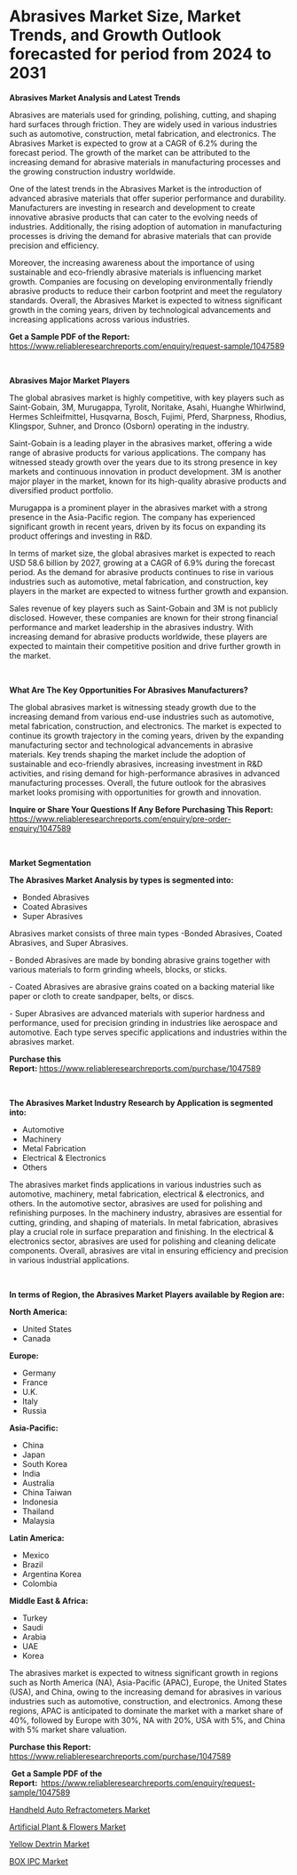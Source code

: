 <p><h1>Abrasives Market Size, Market Trends, and Growth Outlook forecasted for period from 2024 to 2031</h1></p><p><strong>Abrasives Market Analysis and Latest Trends</strong></p>
<p><p>Abrasives are materials used for grinding, polishing, cutting, and shaping hard surfaces through friction. They are widely used in various industries such as automotive, construction, metal fabrication, and electronics. The Abrasives Market is expected to grow at a CAGR of 6.2% during the forecast period. The growth of the market can be attributed to the increasing demand for abrasive materials in manufacturing processes and the growing construction industry worldwide. </p><p>One of the latest trends in the Abrasives Market is the introduction of advanced abrasive materials that offer superior performance and durability. Manufacturers are investing in research and development to create innovative abrasive products that can cater to the evolving needs of industries. Additionally, the rising adoption of automation in manufacturing processes is driving the demand for abrasive materials that can provide precision and efficiency.</p><p>Moreover, the increasing awareness about the importance of using sustainable and eco-friendly abrasive materials is influencing market growth. Companies are focusing on developing environmentally friendly abrasive products to reduce their carbon footprint and meet the regulatory standards. Overall, the Abrasives Market is expected to witness significant growth in the coming years, driven by technological advancements and increasing applications across various industries.</p></p>
<p><strong>Get a Sample PDF of the Report:&nbsp;</strong> <a href="https://www.reliableresearchreports.com/enquiry/request-sample/1047589">https://www.reliableresearchreports.com/enquiry/request-sample/1047589</a></p>
<p>&nbsp;</p>
<p><strong>Abrasives Major Market Players</strong></p>
<p><p>The global abrasives market is highly competitive, with key players such as Saint-Gobain, 3M, Murugappa, Tyrolit, Noritake, Asahi, Huanghe Whirlwind, Hermes Schleifmittel, Husqvarna, Bosch, Fujimi, Pferd, Sharpness, Rhodius, Klingspor, Suhner, and Dronco (Osborn) operating in the industry. </p><p>Saint-Gobain is a leading player in the abrasives market, offering a wide range of abrasive products for various applications. The company has witnessed steady growth over the years due to its strong presence in key markets and continuous innovation in product development. 3M is another major player in the market, known for its high-quality abrasive products and diversified product portfolio. </p><p>Murugappa is a prominent player in the abrasives market with a strong presence in the Asia-Pacific region. The company has experienced significant growth in recent years, driven by its focus on expanding its product offerings and investing in R&D.</p><p>In terms of market size, the global abrasives market is expected to reach USD 58.6 billion by 2027, growing at a CAGR of 6.9% during the forecast period. As the demand for abrasive products continues to rise in various industries such as automotive, metal fabrication, and construction, key players in the market are expected to witness further growth and expansion.</p><p>Sales revenue of key players such as Saint-Gobain and 3M is not publicly disclosed. However, these companies are known for their strong financial performance and market leadership in the abrasives industry. With increasing demand for abrasive products worldwide, these players are expected to maintain their competitive position and drive further growth in the market.</p></p>
<p>&nbsp;</p>
<p><strong>What Are The Key Opportunities For Abrasives Manufacturers?</strong></p>
<p><p>The global abrasives market is witnessing steady growth due to the increasing demand from various end-use industries such as automotive, metal fabrication, construction, and electronics. The market is expected to continue its growth trajectory in the coming years, driven by the expanding manufacturing sector and technological advancements in abrasive materials. Key trends shaping the market include the adoption of sustainable and eco-friendly abrasives, increasing investment in R&D activities, and rising demand for high-performance abrasives in advanced manufacturing processes. Overall, the future outlook for the abrasives market looks promising with opportunities for growth and innovation.</p></p>
<p><strong>Inquire or Share Your Questions If Any Before Purchasing This Report:</strong> <a href="https://www.reliableresearchreports.com/enquiry/pre-order-enquiry/1047589">https://www.reliableresearchreports.com/enquiry/pre-order-enquiry/1047589</a></p>
<p>&nbsp;</p>
<p><strong>Market Segmentation</strong></p>
<p><strong>The Abrasives Market Analysis by types is segmented into:</strong></p>
<p><ul><li>Bonded Abrasives</li><li>Coated Abrasives</li><li>Super Abrasives</li></ul></p>
<p><p>Abrasives market consists of three main types -Bonded Abrasives, Coated Abrasives, and Super Abrasives. </p><p>- Bonded Abrasives are made by bonding abrasive grains together with various materials to form grinding wheels, blocks, or sticks.</p><p>- Coated Abrasives are abrasive grains coated on a backing material like paper or cloth to create sandpaper, belts, or discs.</p><p>- Super Abrasives are advanced materials with superior hardness and performance, used for precision grinding in industries like aerospace and automotive. Each type serves specific applications and industries within the abrasives market.</p></p>
<p><strong>Purchase this Report:&nbsp;</strong><a href="https://www.reliableresearchreports.com/purchase/1047589">https://www.reliableresearchreports.com/purchase/1047589</a></p>
<p>&nbsp;</p>
<p><strong>The Abrasives Market Industry Research by Application is segmented into:</strong></p>
<p><ul><li>Automotive</li><li>Machinery</li><li>Metal Fabrication</li><li>Electrical & Electronics</li><li>Others</li></ul></p>
<p><p>The abrasives market finds applications in various industries such as automotive, machinery, metal fabrication, electrical & electronics, and others. In the automotive sector, abrasives are used for polishing and refinishing purposes. In the machinery industry, abrasives are essential for cutting, grinding, and shaping of materials. In metal fabrication, abrasives play a crucial role in surface preparation and finishing. In the electrical & electronics sector, abrasives are used for polishing and cleaning delicate components. Overall, abrasives are vital in ensuring efficiency and precision in various industrial applications.</p></p>
<p>&nbsp;</p>
<p><strong>In terms of Region, the Abrasives Market Players available by Region are:</strong></p>
<p>
    <p> <strong> North America: </strong>
        <ul>
            <li>United States</li>
            <li>Canada</li>
        </ul>
        </p> 
    <p> <strong> Europe: </strong>
        <ul>
            <li>Germany</li>
            <li>France</li>
            <li>U.K.</li>
            <li>Italy</li>
            <li>Russia</li>
        </ul>
        </p> 
    <p> <strong> Asia-Pacific: </strong>
        <ul>
            <li>China</li>
            <li>Japan</li>
            <li>South Korea</li>
            <li>India</li>
            <li>Australia</li>
            <li>China Taiwan</li>
            <li>Indonesia</li>
            <li>Thailand</li>
            <li>Malaysia</li>
        </ul>
        </p> 
    <p> <strong> Latin America: </strong>
        <ul>
            <li>Mexico</li>
            <li>Brazil</li>
            <li>Argentina Korea</li>
            <li>Colombia</li>
        </ul>
        </p> 
    <p> <strong> Middle East & Africa: </strong>
        <ul>
            <li>Turkey</li>
            <li>Saudi</li>
            <li>Arabia</li>
            <li>UAE</li>
            <li>Korea</li>
        </ul>
    </p>
    </p>
<p><p>The abrasives market is expected to witness significant growth in regions such as North America (NA), Asia-Pacific (APAC), Europe, the United States (USA), and China, owing to the increasing demand for abrasives in various industries such as automotive, construction, and electronics. Among these regions, APAC is anticipated to dominate the market with a market share of 40%, followed by Europe with 30%, NA with 20%, USA with 5%, and China with 5% market share valuation.</p></p>
<p><strong>Purchase this Report: </strong><a href="https://www.reliableresearchreports.com/purchase/1047589">https://www.reliableresearchreports.com/purchase/1047589</a></p>
<p>&nbsp;<strong>Get a Sample PDF of the Report:&nbsp;&nbsp;</strong><a href="https://www.reliableresearchreports.com/enquiry/request-sample/1047589">https://www.reliableresearchreports.com/enquiry/request-sample/1047589</a></p>
<p><strong></strong></p>
<p><p><a href="https://issuu.com/reportprime-2/docs/handheld-auto-refractometers-market-size-2030.pptx">Handheld Auto Refractometers Market</a></p><p><a href="https://issuu.com/reportprime-2/docs/artificial-plant-flowers-market-size-2030.pptx">Artificial Plant & Flowers Market</a></p><p><a href="https://github.com/bmorecock/Market-Research-Report-List-2/blob/main/yellow-dextrin-market.md">Yellow Dextrin Market</a></p><p><a href="https://github.com/jsmusil/Market-Research-Report-List-2/blob/main/box-ipc-market.md">BOX IPC Market</a></p></p>